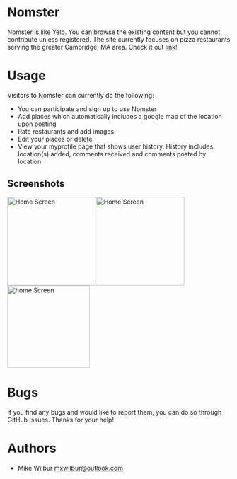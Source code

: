 # Nomster

Nomster is like Yelp. You can browse the existing content but you cannot contribute unless registered. The site currently focuses on pizza restaurants serving the greater Cambridge, MA area. Check it out [link](https://nomster-mike-wilbur.herokuapp.com "here")!

# Usage

Visitors to Nomster can currently do the following:

- You can participate and sign up to use Nomster
- Add places which automatically includes a google map of the location upon posting
- Rate restaurants and add images
- Edit your places or delete
- View your myprofile page that shows user history. History includes location(s) added, comments received and comments posted by location.

## Screenshots

<img src="images/nomster_start.gif"
    alt="Home Screen"
    style="float: left; margin-right; 10px;"
    width="200"/> <img src="nomster_2.gif"
    alt="Home Screen"
    style="float; left; margin-right: 10px;"
    width="200"/> <img src="nomster_3.gif"
    alt="home Screen"
    style="float; left; margin-right: 10px"
    width="186"/>

# Bugs

If you find any bugs and would like to report them, you can do so through GitHub Issues. Thanks for your help!

# Authors

- Mike Wilbur <mxwilbur@outlook.com>
